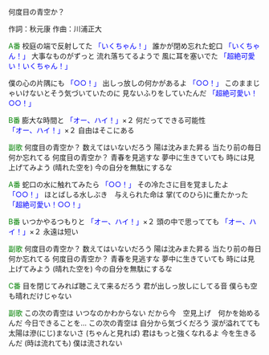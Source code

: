 何度目の青空か？

作詞：秋元康
作曲：川浦正大

<font color=green>A番</font>
校庭の端で反射してた <font color=blue>「いくちゃん！」</font>
誰かが閉め忘れた蛇口 <font color=blue>「いくちゃん！」</font>
大事なものがずっと
流れ落ちてるようで
風に耳を塞いでた <font color=blue>「超絶可愛い！いくちゃん！」</font> 

僕の心の片隅にも <font color=blue>「○○！」</font> 
出しっ放しの何かがあるよ <font color=blue>「○○！」</font> 
このままじゃいけないとそう気づいていたのに
見ないふりをしていたんだ <font color=blue>「超絶可愛い！○○！」</font> 

<font color=green>B番</font>
膨大な時間と <font color=blue>「オー、ハイ！」</font>×２ 
何だってできる可能性 <font color=blue>「オー、ハイ！」</font>×２ 
自由はそこにある

<font color=green>副歌</font>
何度目の青空か？
数えてはいないだろう
陽は沈みまた昇る
当たり前の毎日
何か忘れてる
何度目の青空か？
青春を見逃すな
夢中に生きていても
時には見上げてみよう
(晴れた空を)
今の自分を無駄にするな

<font color=green>A番</font>
蛇口の水に触れてみたら <font color=blue>「○○！」</font> 
その冷たさに目を覚ましたよ <font color=blue>「○○！」</font> 
ほとばしる水しぶき　与えられた命は
掌(てのひら)に重たかった <font color=blue>「超絶可愛い！○○！」</font> 

<font color=green>B番</font>
いつかやるつもりと <font color=blue>「オー、ハイ！」</font>×２ 
頭の中で思ってても <font color=blue>「オー、ハイ！」</font>×２ 
永遠は短い

<font color=green>副歌</font>
何度目の青空か？
数えてはいないだろう
陽は沈みまた昇る
当たり前の毎日
何か忘れてる
何度目の青空か？
青春を見逃すな
夢中に生きていても
時には見上げてみよう
(晴れた空を)
今の自分を無駄にするな

<font color=green>C番</font>
目を閉じてみれば聴こえて来るだろう
君が出しっ放しにしてる音
僕らも空も晴れだけじゃない

<font color=green>副歌</font>
この次の青空は
いつなのかわからない
だから今　空見上げ　何かを始めるんだ
今日できることを…
この次の青空は
自分から気づくだろう
涙が溢れてても
太陽は滲(にじ)まないさ
(ちゃんと見れば)
君はもっと強くなれるよ
今を生きるんだ
(時は流れても)
僕は流されない
